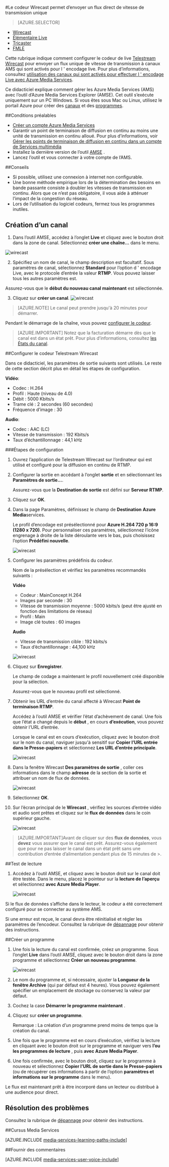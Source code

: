 <properties 
    pageTitle="Configurer le codeur Telestream Wirecast pour envoyer un seule vitesse de transmission de flux | Microsoft Azure" 
    description="Cette rubrique indique comment configurer le codeur de live Wirecast pour envoyer un flux unique de vitesse de transmission à canaux AMS qui sont activés pour l ' encodage live. " 
    services="media-services" 
    documentationCenter="" 
    authors="Juliako" 
    manager="erikre" 
    editor=""/>

<tags 
    ms.service="media-services" 
    ms.workload="media" 
    ms.tgt_pltfrm="na" 
    ms.devlang="ne" 
    ms.topic="article" 
    ms.date="10/12/2016"
    ms.author="juliako;cenkdin;anilmur"/>

#<a name="use-the-wirecast-encoder-to-send-a-single-bitrate-live-stream"></a>Le codeur Wirecast permet d’envoyer un flux direct de vitesse de transmission unique

> [AZURE.SELECTOR]
- [Wirecast](media-services-configure-wirecast-live-encoder.md)
- [Élémentaire Live](media-services-configure-elemental-live-encoder.md)
- [Tricaster](media-services-configure-tricaster-live-encoder.md)
- [FMLE](media-services-configure-fmle-live-encoder.md)

Cette rubrique indique comment configurer le codeur de live [Telestream Wirecast](http://www.telestream.net/wirecast/overview.htm) pour envoyer un flux unique de vitesse de transmission à canaux AMS qui sont activés pour l ' encodage live.  Pour plus d’informations, consultez [utilisation des canaux qui sont activés pour effectuer l ' encodage Live avec Azure Media Services](media-services-manage-live-encoder-enabled-channels.md).

Ce didacticiel explique comment gérer les Azure Media Services (AMS) avec l’outil d’Azure Media Services Explorer (AMSE). Cet outil s’exécute uniquement sur un PC Windows. Si vous êtes sous Mac ou Linux, utilisez le portail Azure pour créer des [canaux](media-services-portal-creating-live-encoder-enabled-channel.md#create-a-channel) et des [programmes](media-services-portal-creating-live-encoder-enabled-channel.md#create-and-manage-a-program).


##<a name="prerequisites"></a>Conditions préalables

- [Créer un compte Azure Media Services](media-services-portal-create-account.md)
- Garantir un point de terminaison de diffusion en continu au moins une unité de transmission en continu alloué. Pour plus d’informations, voir [Gérer les points de terminaison de diffusion en continu dans un compte de Services multimédia](media-services-portal-manage-streaming-endpoints.md)
- Installez la dernière version de l’outil [AMSE](https://github.com/Azure/Azure-Media-Services-Explorer) .
- Lancez l’outil et vous connecter à votre compte de l’AMS.

##<a name="tips"></a>Conseils

- Si possible, utilisez une connexion à internet non configurable.
- Une bonne méthode empirique lors de la détermination des besoins en bande passante consiste à doubler les vitesses de transmission en continu. Alors que ce n’est pas obligatoire, il vous aide à atténuer l’impact de la congestion du réseau.
- Lors de l’utilisation du logiciel codeurs, fermez tous les programmes inutiles.


## <a name="create-a-channel"></a>Création d’un canal

1.  Dans l’outil AMSE, accédez à l’onglet **Live** et cliquez avec le bouton droit dans la zone de canal. Sélectionnez **créer une chaîne...** dans le menu.

![wirecast](./media/media-services-wirecast-live-encoder/media-services-wirecast1.png)

2. Spécifiez un nom de canal, le champ description est facultatif. Sous paramètres de canal, sélectionnez **Standard** pour l’option d ' encodage Live, avec le protocole d’entrée la valeur **RTMP**. Vous pouvez laisser tous les autres paramètres est.


Assurez-vous que le **début du nouveau canal maintenant** est sélectionnée.

3. Cliquez sur **créer un canal**.
![wirecast](./media/media-services-wirecast-live-encoder/media-services-wirecast2.png)

>[AZURE.NOTE] Le canal peut prendre jusqu'à 20 minutes pour démarrer.

Pendant le démarrage de la chaîne, vous pouvez [configurer le codeur](media-services-configure-wirecast-live-encoder.md#configure_wirecast_rtmp).

>[AZURE.IMPORTANT] Notez que la facturation démarre dès que le canal est dans un état prêt. Pour plus d’informations, consultez [les États du canal](media-services-manage-live-encoder-enabled-channels.md#states).

##<a id=configure_wirecast_rtmp></a>Configurer le codeur Telestream Wirecast

Dans ce didacticiel, les paramètres de sortie suivants sont utilisés. Le reste de cette section décrit plus en détail les étapes de configuration. 

**Vidéo**:
 
- Codec : H.264 
- Profil : Haute (niveau de 4.0) 
- Débit : 5000 Kbits/s 
- Trame clé : 2 secondes (60 secondes) 
- Fréquence d’image : 30
 
**Audio**:

- Codec : AAC (LC) 
- Vitesse de transmission : 192 Kbits/s 
- Taux d’échantillonnage : 44,1 kHz


###<a name="configuration-steps"></a>Étapes de configuration

1. Ouvrez l’application de Telestream Wirecast sur l’ordinateur qui est utilisé et configuré pour la diffusion en continu de RTMP.
2. Configurer la sortie en accédant à l’onglet **sortie** et en sélectionnant les **Paramètres de sortie...**.
    
    Assurez-vous que la **Destination de sortie** est défini sur **Serveur RTMP**.
3. Cliquez sur **OK**.
4. Dans la page Paramètres, définissez le champ de **Destination** **Azure Media**services.
 
    Le profil d’encodage est présélectionné pour **Azure H.264 720 p 16:9 (1280 x 720)**. Pour personnaliser ces paramètres, sélectionnez l’icône engrenage à droite de la liste déroulante vers le bas, puis choisissez l’option **Prédéfini nouvelle**.

    ![wirecast](./media/media-services-wirecast-live-encoder/media-services-wirecast3.png)

5. Configurer les paramètres prédéfinis du codeur.

    Nom de la présélection et vérifiez les paramètres recommandés suivants :

    **Vidéo**
    
    - Codeur : MainConcept H.264
    - Images par seconde : 30
    - Vitesse de transmission moyenne : 5000 kbits/s (peut être ajusté en fonction des limitations de réseau)
    - Profil : Main
    - Image clé toutes : 60 images

    **Audio**

    - Vitesse de transmission cible : 192 kbits/s
    - Taux d’échantillonnage : 44,100 kHz
     
    ![wirecast](./media/media-services-wirecast-live-encoder/media-services-wirecast4.png)

6. Cliquez sur **Enregistrer**.

    Le champ de codage a maintenant le profil nouvellement créé disponible pour la sélection. 

    Assurez-vous que le nouveau profil est sélectionné.

7. Obtenir les URL d’entrée du canal affecté à Wirecast **Point de terminaison RTMP**.
    
    Accédez à l’outil AMSE et vérifier l’état d’achèvement de canal. Une fois que l’état a changé depuis le **début** , en cours **d’exécution**, vous pouvez obtenir l’URL d’entrée.
      
    Lorsque le canal est en cours d’exécution, cliquez avec le bouton droit sur le nom du canal, naviguer jusqu'à sensitif sur **Copier l’URL entrée dans le Presse-papiers** et sélectionnez **Les URL d’entrée principale**.  
    
    ![wirecast](./media/media-services-wirecast-live-encoder/media-services-wirecast6.png)

8. Dans la fenêtre Wirecast **Des paramètres de sortie** , coller ces informations dans le champ **adresse** de la section de la sortie et attribuer un nom de flux de données. 


    ![wirecast](./media/media-services-wirecast-live-encoder/media-services-wirecast5.png)

9. Sélectionnez **OK**.

10. Sur l’écran principal de le **Wirecast** , vérifiez les sources d’entrée vidéo et audio sont prêtes et cliquez sur le **flux de données** dans le coin supérieur gauche.

    ![wirecast](./media/media-services-wirecast-live-encoder/media-services-wirecast7.png)

>[AZURE.IMPORTANT]Avant de cliquer sur des **flux de données**, vous **devez** vous assurer que le canal est prêt. 
>Assurez-vous également que pour ne pas laisser le canal dans un état prêt sans une contribution d’entrée d’alimentation pendant plus de 15 minutes de >.

##<a name="test-playback"></a>Test de lecture
  
1. Accédez à l’outil AMSE, et cliquez avec le bouton droit sur le canal doit être testée. Dans le menu, placez le pointeur sur la **lecture de l’aperçu** et sélectionnez **avec Azure Media Player**.  

    ![wirecast](./media/media-services-wirecast-live-encoder/media-services-wirecast8.png)

Si le flux de données s’affiche dans le lecteur, le codeur a été correctement configuré pour se connecter au système AMS. 

Si une erreur est reçue, le canal devra être réinitialisé et régler les paramètres de l’encodeur. Consultez la rubrique de [dépannage](media-services-troubleshooting-live-streaming.md) pour obtenir des instructions.  

##<a name="create-a-program"></a>Créer un programme

1. Une fois la lecture du canal est confirmée, créez un programme. Sous l’onglet **Live** dans l’outil AMSE, cliquez avec le bouton droit dans la zone programme et sélectionnez **Créer un nouveau programme**.  

    ![wirecast](./media/media-services-wirecast-live-encoder/media-services-wirecast9.png)

2. Le nom du programme et, si nécessaire, ajuster la **Longueur de la fenêtre Archive** (qui par défaut est 4 heures). Vous pouvez également spécifier un emplacement de stockage ou conservez la valeur par défaut.  
3. Cochez la case **Démarrer le programme maintenant** .
4. Cliquez sur **créer un programme**.  
  
    Remarque : La création d’un programme prend moins de temps que la création du canal.    
 
5. Une fois que le programme est en cours d’exécution, vérifiez la lecture en cliquant avec le bouton droit sur le programme et naviguer vers **l’ou les programmes de lecture** , puis **avec Azure Media Player**.  
6. Une fois confirmée, avec le bouton droit, cliquez sur le programme à nouveau et sélectionnez **Copier l’URL de sortie dans le Presse-papiers** (ou de récupérer ces informations à partir de l’option **paramètres et informations sur le programme** dans le menu). 

Le flux est maintenant prêt à être incorporé dans un lecteur ou distribué à une audience pour direct.  


## <a name="troubleshooting"></a>Résolution des problèmes
 
Consultez la rubrique de [dépannage](media-services-troubleshooting-live-streaming.md) pour obtenir des instructions. 

##<a name="media-services-learning-paths"></a>Cursus Media Services

[AZURE.INCLUDE [media-services-learning-paths-include](../../includes/media-services-learning-paths-include.md)]

##<a name="provide-feedback"></a>Fournir des commentaires

[AZURE.INCLUDE [media-services-user-voice-include](../../includes/media-services-user-voice-include.md)]
